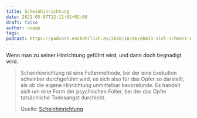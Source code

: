 ```yaml
---
title: Scheinhinrichtung
date: 2021-05-07T12:11:01+02:00
draft: false
author: noqqe
tags:
podcast: https://podcast.entbehrlich.es/2020/10/06/eb033-viel-schmerz-und-leid/
---
```


Wenn man zu seiner Hinrichtung geführt wird, und dann doch begnadigt wird.

> Scheinhinrichtung ist eine Foltermethode, bei der eine Exekution scheinbar
> durchgeführt wird, es sich also für das Opfer so darstellt, als ob die eigene
> Hinrichtung unmittelbar bevorstünde. Es handelt sich um eine Form der
> psychischen Folter, bei der das Opfer tatsächliche Todesangst durchlebt.
>
> Quelle: [Scheinhinrichtung](https://de.wikipedia.org/wiki/Scheinhinrichtung)
